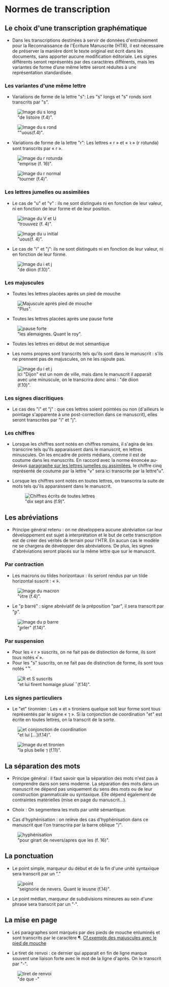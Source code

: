 # Normes de transcription

## Le choix d'une transcription graphématique

- Dans les transcriptions destinées à servir de données d'entraînement pour la Reconnaissance de l'Écriture Manuscrite (HTR), il est nécessaire de préserver la manière dont le texte original est écrit dans les documents, sans apporter aucune modification éditoriale. Les signes différents seront représentés par des caractères différents, mais les variantes de forme d’une même lettre seront réduites à une représentation standardisée.

### Les variantes d'une même lettre   

- Variations de forme de la lettre "s": Les "s" longs et "s" ronds sont transcrits par "s".
<a name="variantes-s"></a>

<figure>
  <img src="https://github.com/Piraxe/HN-2023-Nevers/raw/transcription-normes/exemple_normes_transcription/Slongf4.JPEG" alt="Image du s long">
  <figcaption>"de listoire (f.4)".</figcaption>
</figure>


<figure>
  <img src="https://github.com/Piraxe/HN-2023-Nevers/raw/transcription-normes/exemple_normes_transcription/Srondf4.JPEG" alt="Image du s rond">
  <figcaption>""uous(f.4)".</figcaption>
</figure>

- Variations de forme de la lettre "r": Les lettres « r » et « ꝛ » (r rotunda) sont transcrits par  « r ».
  <a name="variantes-r"></a>

<figure>
  <img src="https://github.com/Piraxe/HN-2023-Nevers/raw/transcription-normes/exemple_normes_transcription/Rrontundaf16.jpeg" alt="Image du r rotunda">
  <figcaption>"emprise (f. 16)".</figcaption>
</figure>


<figure>
  <img src="https://github.com/Piraxe/HN-2023-Nevers/raw/transcription-normes/exemple_normes_transcription/Rnormalf4.JPEG" alt="Image du r normal">
  <figcaption>"tourner (f.4)".</figcaption>
</figure>


### Les lettres jumelles ou assimilées

- Le cas de "u" et "v" : ils ne sont distingués ni en fonction de leur valeur, ni en fonction de leur forme et de leur position.
<a name="lettres-u-v"></a>

<figure>
  <img src="https://github.com/Piraxe/HN-2023-Nevers/raw/transcription-normes/exemple_normes_transcription/VUf4.JPEG" alt="Image du V et U">
  <figcaption>"trouuvez (f. 4)".</figcaption>
</figure>


<figure>
  <img src="https://github.com/Piraxe/HN-2023-Nevers/raw/transcription-normes/exemple_normes_transcription/Vlettreinitialf4.JPEG" alt="Image du u initial">
  <figcaption>"uous(f. 4)".</figcaption>
</figure>


- Le cas de "i" et "j": ils ne sont distingués ni en fonction de leur valeur, ni en fonction de leur forme.
<a name="lettres-i-j"></a>


<figure>
  <img src="https://github.com/Piraxe/HN-2023-Nevers/blob/test-ins%C3%A9rer-images/exemple_normes_transcription/IJf10.jpg" alt="Image du i et j">
  <figcaption>"de diion (f.10)".</figcaption>
</figure>





### Les majuscules 

- Toutes les lettres placées après un pied de mouche
<a name="majuscules-pied-mouche"></a>

<figure>
  <img src="https://github.com/Piraxe/HN-2023-Nevers/raw/transcription-normes/exemple_normes_transcription/piedemouchef6.jpeg" alt="Majuscule après pied de mouche">
  <figcaption>"Plus".</figcaption>
</figure>

- Toutes les lettres placées après une pause forte 
  <a name="majuscules-pause-forte"></a>

<figure>
  <img src="https://github.com/Piraxe/HN-2023-Nevers/raw/transcription-normes/exemple_normes_transcription/pausefortef6.jpeg" alt="pause forte">
  <figcaption>"les alemaignes. Quant le roy".</figcaption>
</figure>


- Toutes les lettres en début de mot sémantique
<a name="majuscules-debut-mot"></a>

- Les noms propres sont transcrits tels qu'ils sont dans le manuscrit : s'ils ne prennent pas de majuscules, on ne les rajoute pas.

<figure>
  <img src="https://github.com/Piraxe/HN-2023-Nevers/blob/test-ins%C3%A9rer-images/exemple_normes_transcription/IJf10.jpg" alt="Image du i et j">
  <figcaption>Ici "Dijon" est un nom de ville, mais dans le manuscrit il apparait avec une minuscule, on le transcrira donc ainsi : "de diion (f.10)".</figcaption>
</figure>


### Les signes diacritiques
 
 - Le cas des "i" et "j" : que ces lettres soient pointées ou non (d'ailleurs le pointage s'apparente à une post-correction dans ce manuscrit), elles seront transcrites par "i" et "j".

### Les chiffres

- Lorsque les chiffres sont notés en chiffres romains, il s'agira de les transcrire tels qu'ils apparaissent dans le manuscrit, en lettres minuscules.  On les encadre de points médians, comme il est de coutume dans les manuscrits. En raccord avec la norme énoncée au-dessus [paragraphe sur les lettres jumelles ou assimilées](#Les-lettres-jumelles-ou-assimilées), le chiffre cinq représenté de coutume par la lettre "v" sera ici transcrite par la lettre"u".
  <a name="chiffres-romains"></a>

- Lorsque les chiffres sont notés en toutes lettres, on transcrira la suite de mots tels qu'ils apparaissent dans le manuscrit.
  <a name="chiffres-toutes-lettres"></a>

  <figure>
  <img src="https://github.com/Piraxe/HN-2023-Nevers/blob/test-ins%C3%A9rer-images/exemple_normes_transcription/chiffreslettresf9.jpg" alt="Chiffres écrits de toutes lettres">
  <figcaption>"dix sept ans (f.9)".</figcaption>
</figure>



## Les abréviations

- Principe général retenu : on ne développera aucune abréviation car leur développement est sujet à interprétation et le but de cette transcription est de créer des vérités de terrain pour l'HTR. En aucun cas le modèle ne se chargera de développer des abréviations. De plus, les signes d'abréviations seront placés sur la même lettre que sur le manuscrit.

### Par contraction

- Les macrons ou tildes horizontaux : ils seront rendus par un tilde horizontal suscrit : « ̃».
<a name="macrons-tildes"></a>

<figure>
  <img src="https://github.com/Piraxe/HN-2023-Nevers/raw/transcription-normes/exemple_normes_transcription/macronf4.JPEG" alt="Image du macron">
  <figcaption>"ṽtre (f.4)".</figcaption>
</figure>


- Le "p barré" : signe abréviatif de la préposition "par", il sera transcrit par "ꝑ".
<a name="p-barre"></a>

<figure>
  <img src="https://github.com/Piraxe/HN-2023-Nevers/raw/transcription-normes/exemple_normes_transcription/Pbarref14.jpeg" alt="Image du p barre">
  <figcaption>"ꝑrler" (f.14)".</figcaption>
</figure>

### Par suspension

- Pour les « r » suscrits, on ne fait pas de distinction de forme, ils sont tous notés « ͬ».
- Pour les "s" suscrits, on ne fait pas de distinction de forme, ils sont tous notés " ̾".
<a name="r-suscrits"></a>

<figure>
  <img src="https://github.com/Piraxe/HN-2023-Nevers/raw/transcription-normes/exemple_normes_transcription/RetSsuscritsf14.jpeg" alt="R et S suscrits">
  <figcaption>"et lui firent homaige pluse ͬ ̾ (f.14)".</figcaption>
</figure>

### Les signes particuliers 

- Le "et" tironnien : Les « et » tironiens quelque soit leur forme sont tous représentés par le signe « ⁊ ». Si la conjonction de coordination "et" est écrite en toutes lettres, on la transcrit de la sorte.
<a name="et-tironien"></a>

<figure>
  <img src="https://github.com/Piraxe/HN-2023-Nevers/raw/transcription-normes/exemple_normes_transcription/RetSsuscritsf14.jpeg" alt="et conjonction de coordination">
  <figcaption>"et lui [...](f.14)".</figcaption>
</figure>

<figure>
  <img src="https://github.com/Piraxe/HN-2023-Nevers/blob/test-ins%C3%A9rer-images/exemple_normes_transcription/ettironienf11.jpg" alt="Image du et tironien">
  <figcaption>"la plus belle ⁊ (f.11)".</figcaption>
</figure>



## La séparation des mots

- Principe général : il faut savoir que la séparation des mots n'est pas à comprendre dans son sens moderne. La séparation des mots dans un manuscrit ne dépend pas uniquement du sens des mots ou de leur construction grammaticale ou syntaxique. Elle dépend également de contraintes matérielles (mise en page du manuscrit...). 
  <a name="separation-mots"></a>
- Choix : On segmentera les mots par unité sémantique. 

- Cas d'hyphénisation : on relève des cas d'hyphénisation dans ce manuscrit que l'on transcrira par la barre oblique "/".
<a name="hyphenisation"></a>

<figure>
  <img src="https://github.com/Piraxe/HN-2023-Nevers/raw/transcription-normes/exemple_normes_transcription/hyphénisationf16.jpeg" alt="hyphénisation">
  <figcaption>"pour girart de nevers/apres que les (f. 16)".</figcaption>
</figure>


## La ponctuation

- Le point simple, marqueur du début et de la fin d'une unité syntaxique sera transcrit par un "."
  <a name="ponctuation-point"></a>

<figure>
  <img src="https://github.com/Piraxe/HN-2023-Nevers/raw/transcription-normes/exemple_normes_transcription/pointf14.jpeg" alt="point">
  <figcaption>"seignorie de nevers. Quant le ieusne (f.14)".</figcaption>
</figure>

- Le point médian, marqueur de subdivisions mineures au sein d'une phrase sera transcrit par un "·".
<a name="ponctuation-point-mediant"></a>


## La mise en page

- Les paragraphes sont marqués par des pieds de mouche enluminés et sont transcrits par le caractère ¶.
[Cf.exemple des majuscules avec le pied de mouche](#majuscules-pied-mouche)

- Le tiret de renvoi : ce dernier qui apparait en fin de ligne marque souvent une liaison forte avec le mot de la ligne d'après. On le transcrit par "-".  

<figure>
  <img src="https://github.com/Piraxe/HN-2023-Nevers/blob/test-ins%C3%A9rer-images/exemple_normes_transcription/tiretrenvoif16.jpg" alt="tiret de renvoi">
  <figcaption>"de que -"</figcaption>
</figure>








